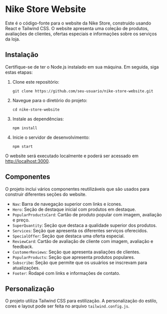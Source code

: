 # Nike Store Website

Este é o código-fonte para o website da Nike Store, construído usando React e Tailwind CSS. O website apresenta uma coleção de produtos, avaliações de clientes, ofertas especiais e informações sobre os serviços da loja.

## Instalação

Certifique-se de ter o Node.js instalado em sua máquina. Em seguida, siga estas etapas:

1. Clone este repositório:
   ```
   git clone https://github.com/seu-usuario/nike-store-website.git
   ```

2. Navegue para o diretório do projeto:
   ```
   cd nike-store-website
   ```

3. Instale as dependências:
   ```
   npm install
   ```

4. Inicie o servidor de desenvolvimento:
   ```
   npm start
   ```

O website será executado localmente e poderá ser acessado em [http://localhost:3000](http://localhost:3000).

## Componentes

O projeto inclui vários componentes reutilizáveis que são usados para construir diferentes seções do website.

- `Nav`: Barra de navegação superior com links e ícones.
- `Hero`: Seção de destaque inicial com produtos em destaque.
- `PopularProductsCard`: Cartão de produto popular com imagem, avaliação e preço.
- `SuperQuantity`: Seção que destaca a qualidade superior dos produtos.
- `Services`: Seção que apresenta os diferentes serviços oferecidos.
- `SpecialOffer`: Seção que destaca uma oferta especial.
- `ReviewCard`: Cartão de avaliação de cliente com imagem, avaliação e feedback.
- `CustomerReviews`: Seção que apresenta avaliações de clientes.
- `PopularProducts`: Seção que apresenta produtos populares.
- `Subscribe`: Seção que permite que os usuários se inscrevam para atualizações.
- `Footer`: Rodapé com links e informações de contato.

## Personalização

O projeto utiliza Tailwind CSS para estilização. A personalização do estilo, cores e layout pode ser feita no arquivo `tailwind.config.js`.
